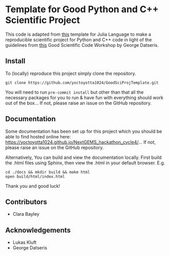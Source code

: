 # Template for Good Python and C++ Scientific Project

This code is adapted from [this](https://juliadynamics.github.io/DrWatson.jl/stable) template for
Julia Language to make a reproducible scientific project for Python and C++ code in light of the
guidelines from [this](https://www.youtube.com/watch?v=x3swaMSCcYk) Good Scientific Code Workshop by
George Datseris.

## Install
To (locally) reproduce this project simply clone the repository.
```
git clone https://github.com/yoctoyotta1024/GoodSciProjTemplate.git
```
You will need to run ``pre-commit install`` but other than that all the necessary packages for you
to run & have fun with everything should work out of the box... If not, please raise an issue on the
GitHub repository.

## Documentation
Some documentation has been set up for this project which you should be able to find hosted online
here: https://yoctoyotta1024.github.io/NextGEMS_hackathon_cycle4/... If not, please raise an issue on the
GitHub repository.

Alternatively, You can build and view the documentation locally. First build the .html files using
Sphinx, then view the .html in your default browser. E.g.

```
cd ./docs && mkdir build && make html
open build/html/index.html
```

Thank you and good luck!

## Contributors
- Clara Bayley

## Acknowledgements
- Lukas Kluft
- George Datseris
